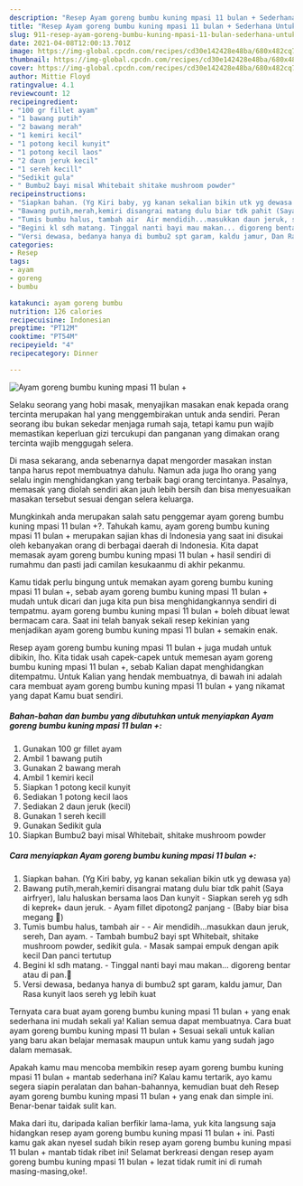 ```yaml
---
description: "Resep Ayam goreng bumbu kuning mpasi 11 bulan + Sederhana Untuk Jualan"
title: "Resep Ayam goreng bumbu kuning mpasi 11 bulan + Sederhana Untuk Jualan"
slug: 911-resep-ayam-goreng-bumbu-kuning-mpasi-11-bulan-sederhana-untuk-jualan
date: 2021-04-08T12:00:13.701Z
image: https://img-global.cpcdn.com/recipes/cd30e142428e48ba/680x482cq70/ayam-goreng-bumbu-kuning-mpasi-11-bulan-foto-resep-utama.jpg
thumbnail: https://img-global.cpcdn.com/recipes/cd30e142428e48ba/680x482cq70/ayam-goreng-bumbu-kuning-mpasi-11-bulan-foto-resep-utama.jpg
cover: https://img-global.cpcdn.com/recipes/cd30e142428e48ba/680x482cq70/ayam-goreng-bumbu-kuning-mpasi-11-bulan-foto-resep-utama.jpg
author: Mittie Floyd
ratingvalue: 4.1
reviewcount: 12
recipeingredient:
- "100 gr fillet ayam"
- "1 bawang putih"
- "2 bawang merah"
- "1 kemiri kecil"
- "1 potong kecil kunyit"
- "1 potong kecil laos"
- "2 daun jeruk kecil"
- "1 sereh kecill"
- "Sedikit gula"
- " Bumbu2 bayi misal Whitebait shitake mushroom powder"
recipeinstructions:
- "Siapkan bahan. (Yg Kiri baby, yg kanan sekalian bikin utk yg dewasa ya)"
- "Bawang putih,merah,kemiri disangrai matang dulu biar tdk pahit (Saya airfryer), lalu haluskan bersama laos Dan kunyit Siapkan sereh yg sdh di keprek+ daun jeruk. Ayam fillet dipotong2 panjang (Baby biar bisa megang 😬)"
- "Tumis bumbu halus, tambah air  Air mendidih...masukkan daun jeruk, sereh, Dan ayam. Tambah bumbu2 bayi spt Whitebait, shitake mushroom powder, sedikit gula.  Masak sampai empuk dengan apik kecil Dan panci tertutup"
- "Begini kl sdh matang. Tinggal nanti bayi mau makan... digoreng bentar atau di pan.💚"
- "Versi dewasa, bedanya hanya di bumbu2 spt garam, kaldu jamur, Dan Rasa kunyit laos sereh yg lebih kuat"
categories:
- Resep
tags:
- ayam
- goreng
- bumbu

katakunci: ayam goreng bumbu 
nutrition: 126 calories
recipecuisine: Indonesian
preptime: "PT12M"
cooktime: "PT54M"
recipeyield: "4"
recipecategory: Dinner

---
```



![Ayam goreng bumbu kuning mpasi 11 bulan +](https://img-global.cpcdn.com/recipes/cd30e142428e48ba/680x482cq70/ayam-goreng-bumbu-kuning-mpasi-11-bulan-foto-resep-utama.jpg)

Selaku seorang yang hobi masak, menyajikan masakan enak kepada orang tercinta merupakan hal yang menggembirakan untuk anda sendiri. Peran seorang ibu bukan sekedar menjaga rumah saja, tetapi kamu pun wajib memastikan keperluan gizi tercukupi dan panganan yang dimakan orang tercinta wajib menggugah selera.

Di masa  sekarang, anda sebenarnya dapat mengorder masakan instan tanpa harus repot membuatnya dahulu. Namun ada juga lho orang yang selalu ingin menghidangkan yang terbaik bagi orang tercintanya. Pasalnya, memasak yang diolah sendiri akan jauh lebih bersih dan bisa menyesuaikan masakan tersebut sesuai dengan selera keluarga. 



Mungkinkah anda merupakan salah satu penggemar ayam goreng bumbu kuning mpasi 11 bulan +?. Tahukah kamu, ayam goreng bumbu kuning mpasi 11 bulan + merupakan sajian khas di Indonesia yang saat ini disukai oleh kebanyakan orang di berbagai daerah di Indonesia. Kita dapat memasak ayam goreng bumbu kuning mpasi 11 bulan + hasil sendiri di rumahmu dan pasti jadi camilan kesukaanmu di akhir pekanmu.

Kamu tidak perlu bingung untuk memakan ayam goreng bumbu kuning mpasi 11 bulan +, sebab ayam goreng bumbu kuning mpasi 11 bulan + mudah untuk dicari dan juga kita pun bisa menghidangkannya sendiri di tempatmu. ayam goreng bumbu kuning mpasi 11 bulan + boleh dibuat lewat bermacam cara. Saat ini telah banyak sekali resep kekinian yang menjadikan ayam goreng bumbu kuning mpasi 11 bulan + semakin enak.

Resep ayam goreng bumbu kuning mpasi 11 bulan + juga mudah untuk dibikin, lho. Kita tidak usah capek-capek untuk memesan ayam goreng bumbu kuning mpasi 11 bulan +, sebab Kalian dapat menghidangkan ditempatmu. Untuk Kalian yang hendak membuatnya, di bawah ini adalah cara membuat ayam goreng bumbu kuning mpasi 11 bulan + yang nikamat yang dapat Kamu buat sendiri.

<!--inarticleads1-->

##### Bahan-bahan dan bumbu yang dibutuhkan untuk menyiapkan Ayam goreng bumbu kuning mpasi 11 bulan +:

1. Gunakan 100 gr fillet ayam
1. Ambil 1 bawang putih
1. Gunakan 2 bawang merah
1. Ambil 1 kemiri kecil
1. Siapkan 1 potong kecil kunyit
1. Sediakan 1 potong kecil laos
1. Sediakan 2 daun jeruk (kecil)
1. Gunakan 1 sereh kecill
1. Gunakan Sedikit gula
1. Siapkan  Bumbu2 bayi misal Whitebait, shitake mushroom powder




<!--inarticleads2-->

##### Cara menyiapkan Ayam goreng bumbu kuning mpasi 11 bulan +:

1. Siapkan bahan. (Yg Kiri baby, yg kanan sekalian bikin utk yg dewasa ya)
1. Bawang putih,merah,kemiri disangrai matang dulu biar tdk pahit (Saya airfryer), lalu haluskan bersama laos Dan kunyit - Siapkan sereh yg sdh di keprek+ daun jeruk. - Ayam fillet dipotong2 panjang - (Baby biar bisa megang 😬)
1. Tumis bumbu halus, tambah air -  - Air mendidih...masukkan daun jeruk, sereh, Dan ayam. - Tambah bumbu2 bayi spt Whitebait, shitake mushroom powder, sedikit gula.  - Masak sampai empuk dengan apik kecil Dan panci tertutup
1. Begini kl sdh matang. - Tinggal nanti bayi mau makan... digoreng bentar atau di pan.💚
1. Versi dewasa, bedanya hanya di bumbu2 spt garam, kaldu jamur, Dan Rasa kunyit laos sereh yg lebih kuat




Ternyata cara buat ayam goreng bumbu kuning mpasi 11 bulan + yang enak sederhana ini mudah sekali ya! Kalian semua dapat membuatnya. Cara buat ayam goreng bumbu kuning mpasi 11 bulan + Sesuai sekali untuk kalian yang baru akan belajar memasak maupun untuk kamu yang sudah jago dalam memasak.

Apakah kamu mau mencoba membikin resep ayam goreng bumbu kuning mpasi 11 bulan + mantab sederhana ini? Kalau kamu tertarik, ayo kamu segera siapin peralatan dan bahan-bahannya, kemudian buat deh Resep ayam goreng bumbu kuning mpasi 11 bulan + yang enak dan simple ini. Benar-benar taidak sulit kan. 

Maka dari itu, daripada kalian berfikir lama-lama, yuk kita langsung saja hidangkan resep ayam goreng bumbu kuning mpasi 11 bulan + ini. Pasti kamu gak akan nyesel sudah bikin resep ayam goreng bumbu kuning mpasi 11 bulan + mantab tidak ribet ini! Selamat berkreasi dengan resep ayam goreng bumbu kuning mpasi 11 bulan + lezat tidak rumit ini di rumah masing-masing,oke!.

